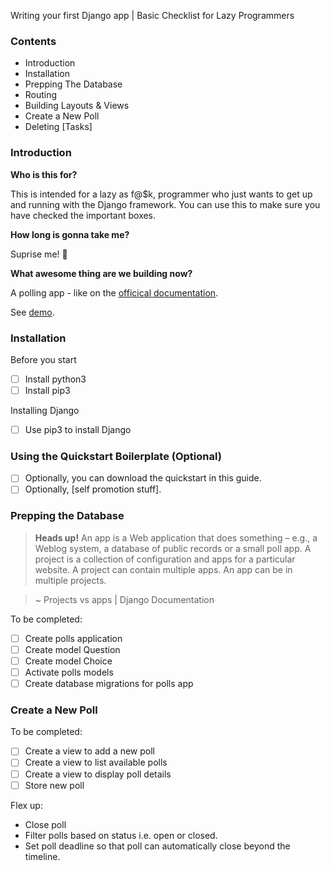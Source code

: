 Writing your first Django app | Basic Checklist for Lazy Programmers

### Contents

- Introduction
- Installation
- Prepping The Database
- Routing 
- Building Layouts & Views
- Create a New Poll
- Deleting [Tasks]

### Introduction

**Who is this for?**

This is intended for a lazy as f@$k, programmer who just wants to get up and running with the Django framework. You can use this to make sure you have checked the important boxes.

**How long is gonna take me?**

Suprise me! 🙈 

**What awesome thing are we building now?**

A polling app - like on the [officical documentation]().

See [demo](https://[django_quickstart].herokuapp.com).

### Installation 

Before you start

- [ ] Install python3 
- [ ] Install pip3

Installing Django

- [ ] Use pip3 to install Django

### Using the Quickstart Boilerplate (Optional)

- [ ] Optionally, you can download the quickstart in this guide. 
- [ ] Optionally, [self promotion stuff].

### Prepping the Database

> **Heads up!** An app is a Web application that does something – e.g., a Weblog system, a database of public records or a small poll app. A project is a collection of configuration and apps for a particular website. A project can contain multiple apps. An app can be in multiple projects.

> ~ Projects vs apps | Django Documentation

To be completed:

- [ ] Create polls application
- [ ] Create model Question
- [ ] Create model Choice
- [ ] Activate polls models
- [ ] Create database migrations for polls app

### Create a New Poll

To be completed:

- [ ] Create a view to add a new poll
- [ ] Create a view to list available polls  
- [ ] Create a view to display poll details
- [ ] Store new poll 

Flex up:

- Close poll
- Filter polls based on status i.e. open or closed.
- Set poll deadline so that poll can automatically close beyond the timeline.
